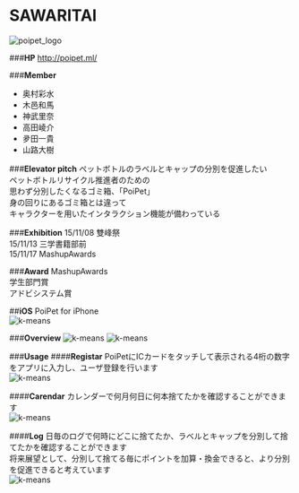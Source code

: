 # SAWARITAI
![poipet_logo](https://github.com/enpitut/SAWARITAI/blob/master/LP/img/poipet_logo.png)  
  
###**HP**
http://poipet.ml/  

###**Member**
- 奥村彩水
- 木邑和馬
- 神武里奈
- 高田崚介
- 夛田一貴
- 山路大樹

###**Elevator pitch** 
ペットボトルのラベルとキャップの分別を促進したい   
ペットボトルリサイクル推進者のための   
思わず分別したくなるゴミ箱、「PoiPet」   
身の回りにあるゴミ箱とは違って   
キャラクターを用いたインタラクション機能が備わっている

###**Exhibition**
15/11/08 雙峰祭   
15/11/13 三学書籍部前  
15/11/17 MashupAwards  

###**Award**
MashupAwards  
 学生部門賞  
 アドビシステム賞  


##**iOS**
PoiPet for iPhone  
![k-means](https://github.com/enpitut/SAWARITAI/blob/master/ScreenShot/poipet_iphone.gif)  

###**Overview**
![k-means](https://github.com/enpitut/SAWARITAI/blob/master/ScreenShot/poipet_setumei1.PNG)
![k-means](https://github.com/enpitut/SAWARITAI/blob/master/ScreenShot/poipet_setumei2.PNG)

###**Usage**
####**Registar**
PoiPetにICカードをタッチして表示される4桁の数字をアプリに入力し、ユーザ登録を行います    
![k-means](https://github.com/enpitut/SAWARITAI/blob/master/ScreenShot/poipet_image3.PNG)

####**Carendar**
カレンダーで何月何日に何本捨てたかを確認することができます  
![k-means](https://github.com/enpitut/SAWARITAI/blob/master/ScreenShot/poipet_image1.PNG)  

####**Log**
日毎のログで何時にどこに捨てたか、ラベルとキャップを分別して捨てたかを確認することができます  
将来展望として、分別して捨てる毎にポイントを加算・換金できると、より分別を促進できると考えています   
![k-means](https://github.com/enpitut/SAWARITAI/blob/master/ScreenShot/poipet_image2.PNG)



